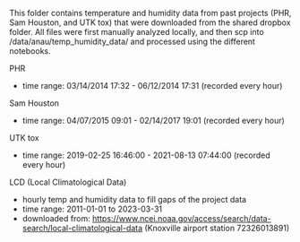 This folder contains temperature and humidity data from past projects (PHR, Sam Houston, and UTK tox) that were downloaded from the shared dropbox folder.
All files were first manually analyzed locally, and then scp into /data/anau/temp_humidity_data/ and processed using the different notebooks.

PHR
- time range: 03/14/2014 17:32 - 06/12/2014 17:31 (recorded every hour)

Sam Houston
- time range: 04/07/2015 09:01 - 02/14/2017 19:01 (recorded every hour)

UTK tox
- time range: 2019-02-25 16:46:00 - 2021-08-13 07:44:00 (recorded every hour)

LCD (Local Climatological Data)
- hourly temp and humidity data to fill gaps of the project data 
- time range: 2011-01-01 to 2023-03-31
- downloaded from: https://www.ncei.noaa.gov/access/search/data-search/local-climatological-data (Knoxville airport station 72326013891)


